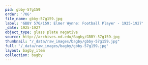 ```yaml
---
pid: gbby-57g159
order: '706'
file_name: gbby-57g159.jpg
label: 'GBBY 57G/159: Elmer Wynne: Football Player - 1925-1927'
_date: 1925-1927
object_type: glass plate negative
source: http://archives.nd.edu/Bagby/GBBY-57g159.jpg
thumbnail: "/_data/raw_images/bagby/gbby-57g159.jpg"
full: "/_data/raw_images/bagby/gbby-57g159.jpg"
layout: bagby_item
collection: bagby
---
```

